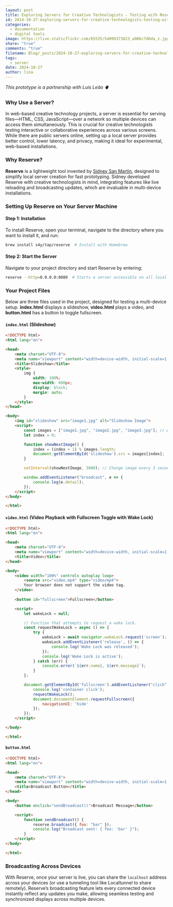 ```yaml
---
layout: post
title: Exploring Servers for Creative Technologists - Testing with Reserve
id: 2014-10-27-exploring-servers-for-creative-technologists-testing-with-reserve.md
categories:
  - documentation
  - digital tools
image: https://live.staticflickr.com/65535/54099373823_a90bc7d6da_z.jpg
share: "true"
comments: "true"
filename: Blog/_posts/2024-10-27-exploring-servers-for-creative-technologists-testing-with-reserve.md
tags:
  - server
date: 2024-10-27
author: lina
---
```

_This prototype is a partnership with Luis Leão 🫀_

### Why Use a Server?

In web-based creative technology projects, a server is essential for serving files—HTML, CSS, JavaScript—over a network so multiple devices can access them simultaneously. This is crucial for creative technologists testing interactive or collaborative experiences across various screens. While there are public servers online, setting up a local server provides better control, lower latency, and privacy, making it ideal for experimental, web-based installations.

### Why Reserve?

**Reserve** is a lightweight tool invented by [Sidney San Martín](https://github.com/s4y), designed to simplify local server creation for fast prototyping. Sidney developed Reserve with creative technologists in mind, integrating features like live reloading and broadcasting updates, which are invaluable in multi-device installations.

### Setting Up Reserve on Your Server Machine

#### Step 1: Installation

To install Reserve, open your terminal, navigate to the directory where you want to install it, and run:
```bash
brew install s4y/tap/reserve  # Install with Homebrew
```

#### Step 2: Start the Server

Navigate to your project directory and start Reserve by entering:
```bash
reserve --http=0.0.0.0:8080  # Starts a server accessible on all local network devices
```

### Your Project Files

Below are three files used in the project, designed for testing a multi-device setup. **index.html** displays a slideshow, **video.html** plays a video, and **button.html** has a button to toggle fullscreen.

#### `index.html` (Slideshow)

```html
<!DOCTYPE html>
<html lang="en">

<head>
    <meta charset="UTF-8">
    <meta name="viewport" content="width=device-width, initial-scale=1.0">
    <title>Slideshow</title>
    <style>
        img {
            width: 100%;
            max-width: 600px;
            display: block;
            margin: auto;
        }
    </style>
</head>

<body>
    <img id="slideshow" src="image1.jpg" alt="Slideshow Image">
    <script>
        const images = ["image1.jpg", "image2.jpg", "image3.jpg"]; // Add image paths here
        let index = 0;

        function showNextImage() {
            index = (index + 1) % images.length;
            document.getElementById('slideshow').src = images[index];
        }

        setInterval(showNextImage, 3000); // Change image every 3 seconds

        window.addEventListener("broadcast", e => {
            console.log(e.detail);
        });
    </script>
</body>

</html>

```

#### `video.html` (Video Playback with Fullscreen Toggle with Wake Lock)

```html
<!DOCTYPE html>
<html lang="en">

<head>
    <meta charset="UTF-8">
    <meta name="viewport" content="width=device-width, initial-scale=1.0">
    <title>Video</title>
</head>

<body>
    <video width="100%" controls autoplay loop>
        <source src="video.mp4" type="video/mp4">
        Your browser does not support the video tag.
    </video>
    
    <button id="fullscreen">Fullscreen</button>

    <script>
        let wakeLock = null;

        // Function that attempts to request a wake lock.
        const requestWakeLock = async () => {
            try {
                wakeLock = await navigator.wakeLock.request('screen');
                wakeLock.addEventListener('release', () => {
                    console.log('Wake Lock was released');
                });
                console.log('Wake Lock is active');
            } catch (err) {
                console.error(`${err.name}, ${err.message}`);
            }
        };

        document.getElementById('fullscreen').addEventListener("click", e => {
            console.log('container click');
            requestWakeLock();
            document.documentElement.requestFullscreen({
                navigationUI: 'hide'
            });
        });
    </script>

</body>

</html>
```

#### `button.html` 

```html
<!DOCTYPE html>
<html lang="en">

<head>
    <meta charset="UTF-8">
    <meta name="viewport" content="width=device-width, initial-scale=1.0">
    <title>Broadcast Button</title>
</head>

<body>
    <button onclick="sendBroadcast()">Broadcast Message</button>

    <script>
        function sendBroadcast() {
            reserve.broadcast({ foo: "bar" });
            console.log("Broadcast sent: { foo: 'bar' }");
        }
    </script>
</body>

</html>
```

### Broadcasting Across Devices

With Reserve, once your server is live, you can share the `localhost` address across your devices (or use a tunneling tool like Localtunnel to share remotely). Reserve’s broadcasting feature lets every connected device instantly reflect any updates you make, allowing seamless testing and synchronized displays across multiple devices.
